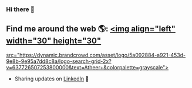 ### Hi there 👋

## Find me around the web 🌎: <a href="https://github.com/AtheerAlamri"><img align="left" width="30" height="30"
 src="https://dynamic.brandcrowd.com/asset/logo/5a092884-a921-453d-9e8b-9e95a7dd8c8a/logo-search-grid-2x?v=637726507253800000&text=Atheer+&colorpalette=grayscale"></a>
- Sharing updates on <a href="https://www.linkedin.com/in/atheer-alamri-ba842a21b">LinkedIn</a> 💼
